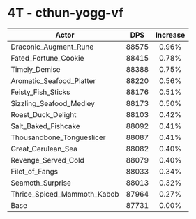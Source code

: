 # 4T - cthun-yogg-vf
| Actor | DPS | Increase |
|---|:---:|:---:|
|Draconic_Augment_Rune|88575|0.96%|
|Fated_Fortune_Cookie|88415|0.78%|
|Timely_Demise|88388|0.75%|
|Aromatic_Seafood_Platter|88220|0.56%|
|Feisty_Fish_Sticks|88176|0.51%|
|Sizzling_Seafood_Medley|88173|0.50%|
|Roast_Duck_Delight|88103|0.42%|
|Salt_Baked_Fishcake|88092|0.41%|
|Thousandbone_Tongueslicer|88087|0.41%|
|Great_Cerulean_Sea|88082|0.40%|
|Revenge_Served_Cold|88079|0.40%|
|Filet_of_Fangs|88033|0.34%|
|Seamoth_Surprise|88013|0.32%|
|Thrice_Spiced_Mammoth_Kabob|87964|0.27%|
|Base|87731|0.00%|
